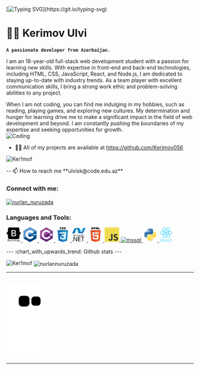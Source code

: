 [![Typing SVG](https://readme-typing-svg.herokuapp.com?size=18&color=2BF723&lines=Hello,+my+name+is+Nurlan.;I'm+software+developer.)](https://git.io/typing-svg)
# 🏄‍♂️ Kerimov Ulvi

**`A passionate developer from Azerbaijan.`**

I am an 18-year-old full-stack web development student with a passion for learning new skills. With expertise in front-end and back-end technologies, including HTML, CSS, JavaScript, React, and Node.js, I am dedicated to staying up-to-date with industry trends. As a team player with excellent communication skills, I bring a strong work ethic and problem-solving abilities to any project.

When I am not coding, you can find me indulging in my hobbies, such as reading, playing games, and exploring new cultures. My determination and hunger for learning drive me to make a significant impact in the field of web development and beyond. I am constantly pushing the boundaries of my expertise and seeking opportunities for growth.
<br>
<img  aling="right" alt="Coding" width="400" height="200" src="https://i.pinimg.com/originals/8b/35/fe/8b35fef55fba1a201c9c7a11d3ec3d64.gif">
- 👨‍💻 All of my projects are available at https://github.com/Kerimov056
<p align="left"> <img src="https://komarev.com/ghpvc/?username=KerimovUlvi&label=Profile%20views&color=0e75b6&style=flat" alt="Ker1mof" /> </p>
--
 📫 How to reach me **ulvisk@code.edu.az**
<h3 align="left">Connect with me:</h3>
<p align="left">
<a href="https://www.instagram.com/ker1mof.ulvi/" target="blank"><img align="center" src="https://raw.githubusercontent.com/rahuldkjain/github-profile-readme-generator/master/src/images/icons/Social/instagram.svg" alt="nurlan_nuruzada" height="30" width="40" /></a>


<h3 align="left">Languages and Tools:</h3>
<p align="left"> <a href="https://getbootstrap.com" target="_blank" rel="noreferrer"> <img src="https://raw.githubusercontent.com/devicons/devicon/master/icons/bootstrap/bootstrap-plain-wordmark.svg" alt="bootstrap" width="40" height="40"/> </a> <a href="https://www.w3schools.com/cpp/" target="_blank" rel="noreferrer"> <img src="https://raw.githubusercontent.com/devicons/devicon/master/icons/cplusplus/cplusplus-original.svg" alt="cplusplus" width="40" height="40"/> </a> <a href="https://www.w3schools.com/cs/" target="_blank" rel="noreferrer"> <img src="https://raw.githubusercontent.com/devicons/devicon/master/icons/csharp/csharp-original.svg" alt="csharp" width="40" height="40"/> </a> <a href="https://www.w3schools.com/css/" target="_blank" rel="noreferrer"> <img src="https://raw.githubusercontent.com/devicons/devicon/master/icons/css3/css3-original-wordmark.svg" alt="css3" width="40" height="40"/> </a> <a href="https://dotnet.microsoft.com/" target="_blank" rel="noreferrer"> <img src="https://raw.githubusercontent.com/devicons/devicon/master/icons/dot-net/dot-net-original-wordmark.svg" alt="dotnet" width="40" height="40"/> </a> <a href="https://www.w3.org/html/" target="_blank" rel="noreferrer"> <img src="https://raw.githubusercontent.com/devicons/devicon/master/icons/html5/html5-original-wordmark.svg" alt="html5" width="40" height="40"/> </a> <a href="https://developer.mozilla.org/en-US/docs/Web/JavaScript" target="_blank" rel="noreferrer"> <img src="https://raw.githubusercontent.com/devicons/devicon/master/icons/javascript/javascript-original.svg" alt="javascript" width="40" height="40"/> </a> <a href="https://www.microsoft.com/en-us/sql-server" target="_blank" rel="noreferrer"> <img src="https://www.svgrepo.com/show/303229/microsoft-sql-server-logo.svg" alt="mssql" width="40" height="40"/> </a> <a href="https://www.python.org" target="_blank" rel="noreferrer"> <img src="https://raw.githubusercontent.com/devicons/devicon/master/icons/python/python-original.svg" alt="python" width="40" height="40"/> </a> <a href="https://reactjs.org/" target="_blank" rel="noreferrer"> <img src="https://raw.githubusercontent.com/devicons/devicon/master/icons/react/react-original-wordmark.svg" alt="react" width="40" height="40"/> </a> </p>
---
:chart_with_upwards_trend: Github stats 
---
<p><img align="left" src="https://github-readme-stats.vercel.app/api/top-langs?username=nurlannuruzada&show_icons=true&theme=tokyonight&title_color=a63ea8&text_color=e1ade0&locale=en&layout=compact" alt="Ker1mof" /></p>

<p>&nbsp;<img align="center" src="https://github-readme-stats.vercel.app/api?username=nurlannuruzada&show_icons=true&theme=tokyonight&title_color=f1a2fb&text_color=ad66c7&locale=en" alt="nurlannuruzada" /></p>

---

![snake gif](https://github.com/nurlannuruzada/nurlannuruzada/blob/output/github-contribution-grid-snake.svg)
---

---
